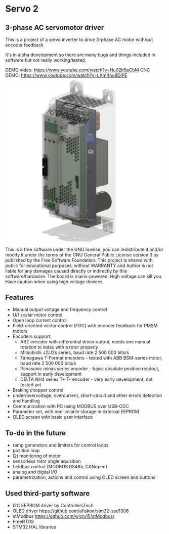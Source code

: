 # Servo 2
## 3-phase AC servomotor driver

This is a project of a servo inverter to drive 3-phase AC motor with/out encoder feedback

It's in alpha development so there are many bugs and things included in software but not really working/tested.

DEMO video: https://www.youtube.com/watch?v=Hu02lt5aCbM
CNC DEMO: https://www.youtube.com/watch?v=LXm4no8DIPE
![CPU board](https://github.com/wiciu15/servo2/blob/main/PCB/assembly.JPG?raw=true)

This is a free software under the GNU license, you can redistribute it and/or modify it under the terms
of the GNU General Public License version 3 as published by the Free Software Foundation.
This project is shared with public for educational purposes, without WARRANTY and Author is not liable for any damages caused directly
or indirectly by this software/hardware. The board is mains-powered. High voltage can kill you. Have caution when using high voltage devices

## Features

- Manual output voltage and frequency control
- U/f scalar motor control
- Open loop current control
- Field-oriented vector control (FOC) with encoder feedback for PMSM motors
- Encoders support:
  -  ABZ encoder with differential driver output, needs one manual rotation to index with a rotor properly
  -  Mitsubishi J2/J2s series, baud rate 2 500 000 bits/s
  -  Tamagawa T-Format encoders - tested with ABB BSM-series motor, baud rate 2 500 000 bits/s
  -  Panasonic minas series encoder - basic absolute position readout, support in early development
  -  DELTA NH4 series T+ T- encoder - very early development, not tested yet
- Braking chopper control
- under/overvoltage, overcurrent, short-circuit and other errors detection and handling
- Communication with PC using MODBUS over USB-CDC
- Parameter set, with non-volatile storage in external EEPROM
- OLED screen with basic user interface

## To-do in the future

- ramp generators and limiters for control loops
- position loop
- I2t monitoring of motor
- sensorless rotor angle aquisition
- fieldbus control (MODBUS RS485, CANopen)
- analog and digital I/O
- parametrization, actions and control using OLED screen and buttons

## Used third-party software
- I2C EEPROM driver by ControllersTech
- OLED driver https://github.com/afiskon/stm32-ssd1306
- stModbus https://github.com/wiciu15/stModbus/
- FreeRTOS
- STM32 HAL libraries



